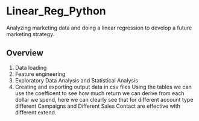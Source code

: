 # Linear_Reg_Python
Analyzing marketing data and doing a linear regression to develop a future marketing strategy.

## Overview
1. Data loading
2. Feature engineering
3. Exploratory Data Analysis and Statistical Analysis
4. Creating and exporting output data in csv files
Using the tables we can use the coefficent to see how much return we can derive from each dollar we spend, here we can clearly see that for different account type different Campaigns and Different Sales Contact are effective with different extend.
